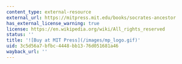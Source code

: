 ```yaml
---
content_type: external-resource
external_url: https://mitpress.mit.edu/books/socrates-ancestor
has_external_license_warning: true
license: https://en.wikipedia.org/wiki/All_rights_reserved
status: ''
title: '![Buy at MIT Press](/images/mp_logo.gif)'
uid: 3c5d56a7-bfbc-4448-bb13-76d051681a46
wayback_url: ''
---
```

